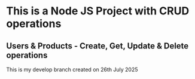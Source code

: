 # This is a Node JS Project with CRUD operations
## Users & Products - Create, Get, Update & Delete operations

This is my develop branch created on 26th July 2025